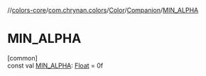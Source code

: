 //[colors-core](../../../../index.md)/[com.chrynan.colors](../../index.md)/[Color](../index.md)/[Companion](index.md)/[MIN_ALPHA](-m-i-n_-a-l-p-h-a.md)

# MIN_ALPHA

[common]\
const val [MIN_ALPHA](-m-i-n_-a-l-p-h-a.md): [Float](https://kotlinlang.org/api/latest/jvm/stdlib/kotlin/-float/index.html) = 0f
